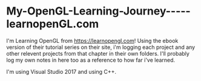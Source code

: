 # My-OpenGL-Learning-Journey-----learnopenGL.com
I'm Learning OpenGL from https://learnopengl.com! Using the ebook version of their tutorial series on their site, i'm logging each project and any other relevent projects from that chapter in their own folders.
I'll probably log my own notes in here too as a reference to how far i've learned.

I'm using Visual Studio 2017 and using C++.
